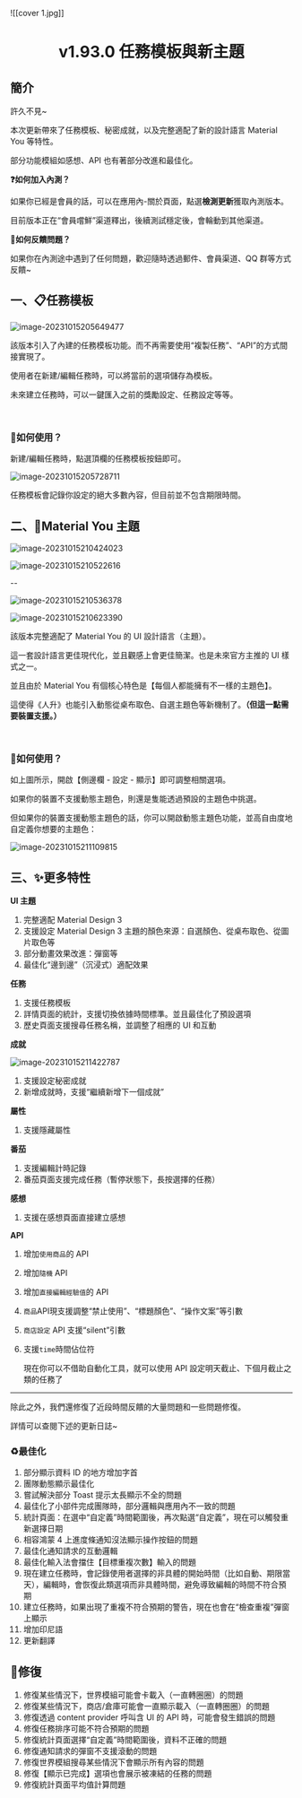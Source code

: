 ![[cover 1.jpg]]
<h1 align="center" padding="100">v1.93.0 任務模板與新主題</h1>

## 簡介
許久不見~

本次更新帶來了任務模板、秘密成就，以及完整適配了新的設計語言 Material You 等特性。

部分功能模組如感想、API 也有著部分改進和最佳化。



**❓如何加入內測？**

如果你已經是會員的話，可以在應用內-關於頁面，點選**檢測更新**獲取內測版本。

目前版本正在“會員嚐鮮”渠道釋出，後續測試穩定後，會輪動到其他渠道。



**📧如何反饋問題？**

如果你在內測途中遇到了任何問題，歡迎隨時透過郵件、會員渠道、QQ 群等方式反饋~





## 一、📋任務模板

![image-20231015205649477](_media/193/image-20231015205649477.png)

該版本引入了內建的任務模板功能。而不再需要使用“複製任務”、“API”的方式間接實現了。

使用者在新建/編輯任務時，可以將當前的選項儲存為模板。



未來建立任務時，可以一鍵匯入之前的獎勵設定、任務設定等等。



<br/>

### 📕如何使用？

新建/編輯任務時，點選頂欄的任務模板按鈕即可。

![image-20231015205728711](_media/193/image-20231015205728711.png)

任務模板會記錄你設定的絕大多數內容，但目前並不包含期限時間。



## 二、🎨Material You 主題

![image-20231015210424023](_media/193/image-20231015210424023.png)

![image-20231015210522616](_media/193/image-20231015210522616.png)

--

![image-20231015210536378](_media/193/image-20231015210536378.png)

![image-20231015210623390](_media/193/image-20231015210623390.png)

該版本完整適配了 Material You 的 UI 設計語言（主題）。

這一套設計語言更佳現代化，並且觀感上會更佳簡潔。也是未來官方主推的 UI 樣式之一。



並且由於 Material You 有個核心特色是【每個人都能擁有不一樣的主題色】。

這使得《人升》也能引入動態從桌布取色、自選主題色等新機制了。**（但這一點需要裝置支援。）**

<br/>

### 📕如何使用？

如上圖所示，開啟【側邊欄 - 設定 - 顯示】即可調整相關選項。

如果你的裝置不支援動態主題色，則還是隻能透過預設的主題色中挑選。



但如果你的裝置支援動態主題色的話，你可以開啟動態主題色功能，並高自由度地自定義你想要的主題色：

![image-20231015211109815](_media/193/image-20231015211109815.png)

## 三、✨更多特性

**UI 主題**

1. 完整適配 Material Design 3
2. 支援設定 Material Design 3 主題的顏色來源：自選顏色、從桌布取色、從圖片取色等
3. 部分動畫效果改進：彈窗等
4. 最佳化“邊到邊”（沉浸式）適配效果



**任務**

1. 支援任務模板
2. 詳情頁面的統計，支援切換依據時間標準。並且最佳化了預設選項
3. 歷史頁面支援搜尋任務名稱，並調整了相應的 UI 和互動



**成就**

![image-20231015211422787](_media/193/image-20231015211422787.png)

1. 支援設定秘密成就
2. 新增成就時，支援“繼續新增下一個成就”



**屬性**

1. 支援隱藏屬性



**番茄**

1. 支援編輯計時記錄
2. 番茄頁面支援完成任務（暫停狀態下，長按選擇的任務）



**感想**

1. 支援在感想頁面直接建立感想



**API**

1. 增加`使用商品`的 API

2. 增加`隨機` API

3. 增加`直接編輯經驗值`的 API

4. `商品`API現支援調整“禁止使用”、“標題顏色”、“操作文案”等引數

5. `商店設定` API 支援“silent”引數

6. 支援`time`時間佔位符

   現在你可以不借助自動化工具，就可以使用 API 設定明天截止、下個月截止之類的任務了



---



除此之外，我們還修復了近段時間反饋的大量問題和一些問題修復。

詳情可以查閱下述的更新日誌~



### ♻️最佳化

1. 部分顯示資料 ID 的地方增加字首
2. 團隊動態顯示最佳化
3. 嘗試解決部分 Toast 提示太長顯示不全的問題
4. 最佳化了小部件完成團隊時，部分邏輯與應用內不一致的問題
5. 統計頁面：在選中“自定義”時間範圍後，再次點選“自定義”，現在可以觸發重新選擇日期
6. 相容鴻蒙 4 上進度條通知沒法顯示操作按鈕的問題
7. 最佳化通知請求的互動邏輯
8. 最佳化輸入法會擋住【目標重複次數】輸入的問題
9. 現在建立任務時，會記錄使用者選擇的非具體的開始時間（比如自動、期限當天），編輯時，會恢復此類選項而非具體時間，避免導致編輯的時間不符合預期
10. 建立任務時，如果出現了重複不符合預期的警告，現在也會在“檢查重複”彈窗上顯示
11. 增加印尼語
12. 更新翻譯



## 🐛修復

1. 修復某些情況下，世界模組可能會卡載入（一直轉圈圈）的問題
2. 修復某些情況下，商店/倉庫可能會一直顯示載入（一直轉圈圈）的問題
3. 修復透過 content provider 呼叫含 UI 的 API 時，可能會發生錯誤的問題
4. 修復任務排序可能不符合預期的問題
5. 修復統計頁面選擇“自定義”時間範圍後，資料不正確的問題
6. 修復通知請求的彈窗不支援滾動的問題
7. 修復世界模組搜尋某些情況下會顯示所有內容的問題
8. 修復【顯示已完成】選項也會展示被凍結的任務的問題
9. 修復統計頁面平均值計算問題

